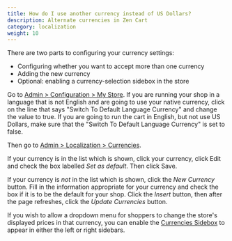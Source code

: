 ```yaml
---
title: How do I use another currency instead of US Dollars? 
description: Alternate currencies in Zen Cart 
category: localization
weight: 10
---
```


There are two parts to configuring your currency settings: 

- Configuring whether you want to accept more than one currency
- Adding the new currency
- Optional: enabling a currency-selection sidebox in the store

Go to [Admin > Configuration > My Store](/user/admin_pages/configuration/configuration_mystore/).
If you are running your shop in a language that is not English and are going to use your native currency, click on the line that says "Switch To Default Language Currency" and change the value to true. If you are going to run the cart in English, but not use US Dollars, make sure that the "Switch To Default Language Currency" is set to false.

Then go to [Admin > Localization > Currencies](/user/admin_pages/localization/currencies/).  

If your currency is in the list which is shown, click your currency, click Edit and check the box labelled *Set as default*.  Then click Save.  

If your currency is *not*  in the list which is shown, click the *New Currency* button. Fill in the information appropriate for your currency and check the box if it is to be the default for your shop. Click the *Insert* button, then after the page refreshes, click the *Update Currencies* button.

If you wish to allow a dropdown menu for shoppers to change the store's displayed prices in that currency, you can enable the [Currencies Sidebox](/user/sideboxes/sidebox_list/#currencies) to appear in either the left or right sidebars.
